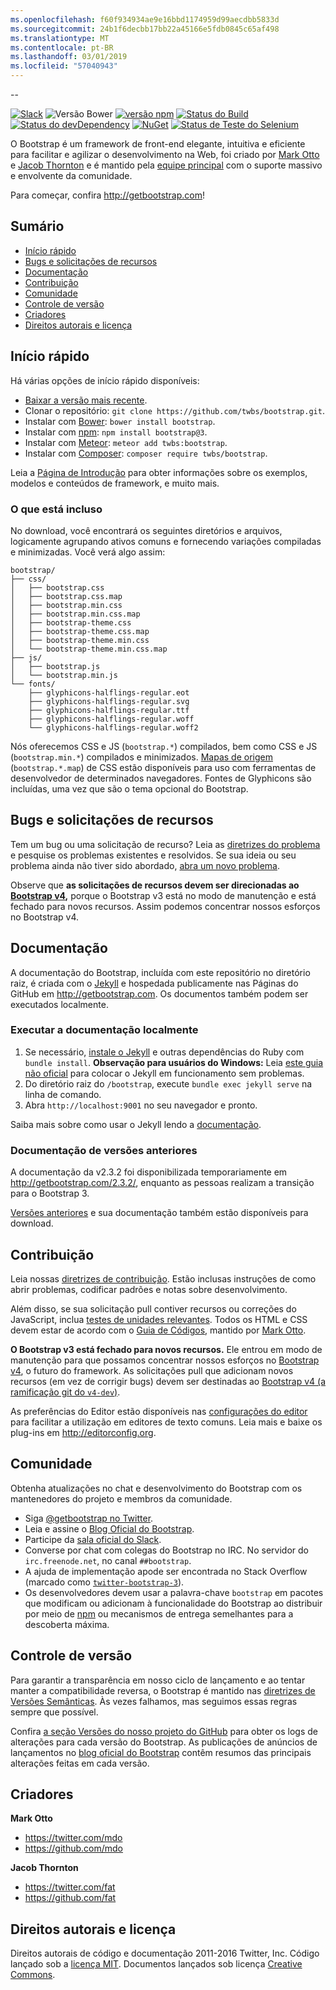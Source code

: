 ```yaml
---
ms.openlocfilehash: f60f934934ae9e16bbd1174959d99aecdbb5833d
ms.sourcegitcommit: 24b1f6decbb17bb22a45166e5fdb0845c65af498
ms.translationtype: MT
ms.contentlocale: pt-BR
ms.lasthandoff: 03/01/2019
ms.locfileid: "57040943"
---
```

--

[![Slack](https://bootstrap-slack.herokuapp.com/badge.svg)](https://bootstrap-slack.herokuapp.com)
![Versão Bower](https://img.shields.io/bower/v/bootstrap.svg)
[![versão npm](https://img.shields.io/npm/v/bootstrap.svg)](https://www.npmjs.com/package/bootstrap)
[![Status do Build](https://img.shields.io/travis/twbs/bootstrap/master.svg)](https://travis-ci.org/twbs/bootstrap)
[![Status do devDependency](https://img.shields.io/david/dev/twbs/bootstrap.svg)](https://david-dm.org/twbs/bootstrap#info=devDependencies)
[![NuGet](https://img.shields.io/nuget/v/bootstrap.svg)](https://www.nuget.org/packages/Bootstrap)
[![Status de Teste do Selenium](https://saucelabs.com/browser-matrix/bootstrap.svg)](https://saucelabs.com/u/bootstrap)

O Bootstrap é um framework de front-end elegante, intuitiva e eficiente para facilitar e agilizar o desenvolvimento na Web, foi criado por [Mark Otto](https://twitter.com/mdo) e [Jacob Thornton](https://twitter.com/fat) e é mantido pela [equipe principal](https://github.com/orgs/twbs/people) com o suporte massivo e envolvente da comunidade.

Para começar, confira <http://getbootstrap.com>!


## <a name="table-of-contents"></a>Sumário

* [Início rápido](#quick-start)
* [Bugs e solicitações de recursos](#bugs-and-feature-requests)
* [Documentação](#documentation)
* [Contribuição](#contributing)
* [Comunidade](#community)
* [Controle de versão](#versioning)
* [Criadores](#creators)
* [Direitos autorais e licença](#copyright-and-license)


## <a name="quick-start"></a>Início rápido

Há várias opções de início rápido disponíveis:

* [Baixar a versão mais recente](https://github.com/twbs/bootstrap/archive/v3.3.7.zip).
* Clonar o repositório: `git clone https://github.com/twbs/bootstrap.git`.
* Instalar com [Bower](http://bower.io): `bower install bootstrap`.
* Instalar com [npm](https://www.npmjs.com): `npm install bootstrap@3`.
* Instalar com [Meteor](https://www.meteor.com): `meteor add twbs:bootstrap`.
* Instalar com [Composer](https://getcomposer.org): `composer require twbs/bootstrap`.

Leia a [Página de Introdução](http://getbootstrap.com/getting-started/) para obter informações sobre os exemplos, modelos e conteúdos de framework, e muito mais.

### <a name="whats-included"></a>O que está incluso

No download, você encontrará os seguintes diretórios e arquivos, logicamente agrupando ativos comuns e fornecendo variações compiladas e minimizadas. Você verá algo assim:

```
bootstrap/
├── css/
│   ├── bootstrap.css
│   ├── bootstrap.css.map
│   ├── bootstrap.min.css
│   ├── bootstrap.min.css.map
│   ├── bootstrap-theme.css
│   ├── bootstrap-theme.css.map
│   ├── bootstrap-theme.min.css
│   └── bootstrap-theme.min.css.map
├── js/
│   ├── bootstrap.js
│   └── bootstrap.min.js
└── fonts/
    ├── glyphicons-halflings-regular.eot
    ├── glyphicons-halflings-regular.svg
    ├── glyphicons-halflings-regular.ttf
    ├── glyphicons-halflings-regular.woff
    └── glyphicons-halflings-regular.woff2
```

Nós oferecemos CSS e JS (`bootstrap.*`) compilados, bem como CSS e JS (`bootstrap.min.*`) compilados e minimizados. [Mapas de origem](https://developer.chrome.com/devtools/docs/css-preprocessors) (`bootstrap.*.map`) de CSS estão disponíveis para uso com ferramentas de desenvolvedor de determinados navegadores. Fontes de Glyphicons são incluídas, uma vez que são o tema opcional do Bootstrap.


## <a name="bugs-and-feature-requests"></a>Bugs e solicitações de recursos

Tem um bug ou uma solicitação de recurso? Leia as [diretrizes do problema](https://github.com/twbs/bootstrap/blob/master/CONTRIBUTING.md#using-the-issue-tracker) e pesquise os problemas existentes e resolvidos. Se sua ideia ou seu problema ainda não tiver sido abordado, [abra um novo problema](https://github.com/twbs/bootstrap/issues/new).

Observe que **as solicitações de recursos devem ser direcionadas ao [Bootstrap v4](https://github.com/twbs/bootstrap/tree/v4-dev),** porque o Bootstrap v3 está no modo de manutenção e está fechado para novos recursos. Assim podemos concentrar nossos esforços no Bootstrap v4.


## <a name="documentation"></a>Documentação

A documentação do Bootstrap, incluída com este repositório no diretório raiz, é criada com o [Jekyll](http://jekyllrb.com) e hospedada publicamente nas Páginas do GitHub em <http://getbootstrap.com>. Os documentos também podem ser executados localmente.

### <a name="running-documentation-locally"></a>Executar a documentação localmente

1. Se necessário, [instale o Jekyll](http://jekyllrb.com/docs/installation) e outras dependências do Ruby com `bundle install`.
   **Observação para usuários do Windows:** Leia [este guia não oficial](http://jekyll-windows.juthilo.com/) para colocar o Jekyll em funcionamento sem problemas.
2. Do diretório raiz do `/bootstrap`, execute `bundle exec jekyll serve` na linha de comando.
4. Abra `http://localhost:9001` no seu navegador e pronto.

Saiba mais sobre como usar o Jekyll lendo a [documentação](http://jekyllrb.com/docs/home/).

### <a name="documentation-for-previous-releases"></a>Documentação de versões anteriores

A documentação da v2.3.2 foi disponibilizada temporariamente em <http://getbootstrap.com/2.3.2/>, enquanto as pessoas realizam a transição para o Bootstrap 3.

[Versões anteriores](https://github.com/twbs/bootstrap/releases) e sua documentação também estão disponíveis para download.


## <a name="contributing"></a>Contribuição

Leia nossas [diretrizes de contribuição](https://github.com/twbs/bootstrap/blob/master/CONTRIBUTING.md). Estão inclusas instruções de como abrir problemas, codificar padrões e notas sobre desenvolvimento.

Além disso, se sua solicitação pull contiver recursos ou correções do JavaScript, inclua [testes de unidades relevantes](https://github.com/twbs/bootstrap/tree/master/js/tests). Todos os HTML e CSS devem estar de acordo com o [Guia de Códigos](https://github.com/mdo/code-guide), mantido por [Mark Otto](https://github.com/mdo).

**O Bootstrap v3 está fechado para novos recursos.** Ele entrou em modo de manutenção para que possamos concentrar nossos esforços no [Bootstrap v4](https://github.com/twbs/bootstrap/tree/v4-dev), o futuro do framework. As solicitações pull que adicionam novos recursos (em vez de corrigir bugs) devem ser destinadas ao [Bootstrap v4 (a ramificação git do `v4-dev`)](https://github.com/twbs/bootstrap/tree/v4-dev).

As preferências do Editor estão disponíveis nas [configurações do editor](https://github.com/twbs/bootstrap/blob/master/.editorconfig) para facilitar a utilização em editores de texto comuns. Leia mais e baixe os plug-ins em <http://editorconfig.org>.


## <a name="community"></a>Comunidade

Obtenha atualizações no chat e desenvolvimento do Bootstrap com os mantenedores do projeto e membros da comunidade.

* Siga [@getbootstrap no Twitter](https://twitter.com/getbootstrap).
* Leia e assine o [Blog Oficial do Bootstrap](http://blog.getbootstrap.com).
* Participe da [sala oficial do Slack](https://bootstrap-slack.herokuapp.com).
* Converse por chat com colegas do Bootstrap no IRC. No servidor do `irc.freenode.net`, no canal `##bootstrap`.
* A ajuda de implementação apode ser encontrada no Stack Overflow (marcado como [`twitter-bootstrap-3`](https://stackoverflow.com/questions/tagged/twitter-bootstrap-3)).
* Os desenvolvedores devem usar a palavra-chave `bootstrap` em pacotes que modificam ou adicionam à funcionalidade do Bootstrap ao distribuir por meio de [npm](https://www.npmjs.com/browse/keyword/bootstrap) ou mecanismos de entrega semelhantes para a descoberta máxima.


## <a name="versioning"></a>Controle de versão

Para garantir a transparência em nosso ciclo de lançamento e ao tentar manter a compatibilidade reversa, o Bootstrap é mantido nas [diretrizes de Versões Semânticas](http://semver.org/). Às vezes falhamos, mas seguimos essas regras sempre que possível.

Confira [a seção Versões do nosso projeto do GitHub](https://github.com/twbs/bootstrap/releases) para obter os logs de alterações para cada versão do Bootstrap. As publicações de anúncios de lançamentos no [blog oficial do Bootstrap](http://blog.getbootstrap.com) contêm resumos das principais alterações feitas em cada versão.


## <a name="creators"></a>Criadores

**Mark Otto**

* <https://twitter.com/mdo>
* <https://github.com/mdo>

**Jacob Thornton**

* <https://twitter.com/fat>
* <https://github.com/fat>


## <a name="copyright-and-license"></a>Direitos autorais e licença

Direitos autorais de código e documentação 2011-2016 Twitter, Inc. Código lançado sob a [licença MIT](https://github.com/twbs/bootstrap/blob/master/LICENSE). Documentos lançados sob licença [Creative Commons](https://github.com/twbs/bootstrap/blob/master/docs/LICENSE).

